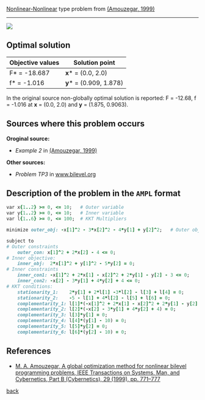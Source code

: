 [Nonlinear-Nonlinear](/test-problems/NLP-NLP-problems) type problem from [(Amouzegar, 1999)][Amouzegar, 1999]

---

![](https://github.com/basblsolver/test-problems/wiki/images/a_1999_01_eq.jpg)

## Optimal solution

Objective values   | Solution point           |
------------------ | ------------------------ |
F* = -18.687       | __x__* = (0.0, 2.0)      |
f* = -1.016        | __y__* = (0.909, 1.878)  |

In the original source non-globally optimal solution is reported: F = -12.68, f = -1.016 at  __x__ = (0.0, 2.0) and __y__ = (1.875, 0.9063).

## Sources where this problem occurs

__Oroginal source:__

 - _Example 2_ in [(Amouzegar, 1999)][Amouzegar, 1999]

__Other sources:__

 - _Problem TP3_ in www.bilevel.org

## Description of the problem in the `AMPL` format

```ruby
var x{1..2} >= 0, <= 10;   # Outer variable
var y{1..2} >= 0, <= 10;   # Inner variable
var l{1..6} >= 0, <= 100;  # KKT Multipliers

minimize outer_obj: -x[1]^2 - 3*x[2]^2 - 4*y[1] + y[2]^2;   # Outer objective

subject to
# Outer constraints
    outer_con: x[1]^2 + 2*x[2] - 4 <= 0;
# Inner objective:
    inner_obj:  2*x[1]^2 + y[1]^2 - 5*y[2] = 0;
# Inner constraints
    inner_con1: -x[1]^2 + 2*x[1] - x[2]^2 + 2*y[1] - y[2] - 3 <= 0;
    inner_con2: -x[2] - 3*y[1] + 4*y[2] + 4 <= 0;
# KKT conditions:
    stationarity_1:    2*y[1] + 2*l[1] -3*l[2] - l[3] + l[4] = 0;
    stationarity_2:    -5 - l[1] + 4*l[2] - l[5] + l[6] = 0;
    complementarity_1: l[1]*(-x[1]^2 + 2*x[1] - x[2]^2 + 2*y[1] - y[2] -3) = 0;
    complementarity_2: l[2]*(-x[2] - 3*y[1] + 4*y[2] + 4) = 0;
    complementarity_3: l[3]*y[1] = 0;
    complementarity_4: l[4]*(y[1] - 10) = 0;
    complementarity_5: l[5]*y[2] = 0;
    complementarity_6: l[6]*(y[2] - 10) = 0;
```

##  References

 -  [M. A. Amouzegar, A global optimization method for nonlinear bilevel programming problems, IEEE Transactions on Systems, Man, and Cybernetics, Part B (Cybernetics), 29 (1999), pp. 771–777](https://doi.org/10.1109/3477.809031)

 [back](/test-problems/NLP-NLP-problems)

[Amouzegar, 1999]: https://doi.org/10.1109/3477.809031